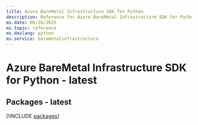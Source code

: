 ```yaml
---
title: Azure BareMetal Infrastructure SDK for Python
description: Reference for Azure BareMetal Infrastructure SDK for Python
ms.date: 08/28/2025
ms.topic: reference
ms.devlang: python
ms.service: baremetalinfrastructure
---
```

# Azure BareMetal Infrastructure SDK for Python - latest
## Packages - latest
[!INCLUDE [packages](baremetal-infrastructure-index.md)]